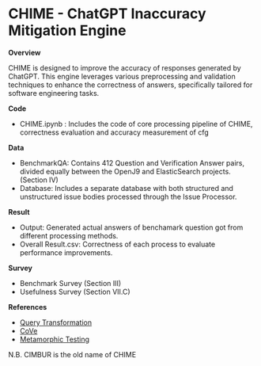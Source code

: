 # CHIME - ChatGPT Inaccuracy Mitigation Engine

**Overview**

CHIME is designed to improve the accuracy of responses generated by ChatGPT. This engine leverages various preprocessing and validation techniques to enhance the correctness of answers, specifically tailored for software engineering tasks.

**Code**
* CHIME.ipynb : Includes the code of core processing pipeline of CHIME, correctness evaluation and accuracy measurement of cfg

**Data**
* BenchmarkQA: Contains 412 Question and Verification Answer pairs, divided equally between the OpenJ9 and ElasticSearch projects. (Section IV)
* Database: Includes a separate database with both structured and unstructured issue bodies processed through the Issue Processor.

**Result**
* Output: Generated actual answers of benchamark question got from different processing methods.
* Overall Result.csv: Correctness of each process to evaluate performance improvements.

**Survey**
* Benchmark Survey (Section III)
* Usefulness Survey (Section VII.C)

**References**
* [Query Transformation](https://github.com/langchain-ai/langchain/blob/master/cookbook/stepback-qa.ipynb?ref=blog.langchain.dev)
* [CoVe](https://medium.com/@james.li/a-langchain-implementation-of-chain-of-verification-cove-to-reduce-hallucination-0a8fa2929b2a)
* [Metamorphic Testing](https://kclpure.kcl.ac.uk/ws/portalfiles/portal/180511524/QAQA.pdf)
  
N.B. CIMBUR is the old name of CHIME
